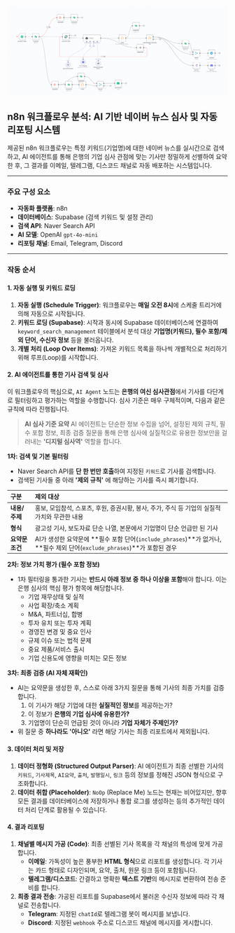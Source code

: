 
![n8n context7 이미지](https://raw.githubusercontent.com/HunHee-Joung/Study/main/img/naver_Research.png)

## n8n 워크플로우 분석: AI 기반 네이버 뉴스 심사 및 자동 리포팅 시스템

제공된 n8n 워크플로우는 특정 키워드(기업명)에 대한 네이버 뉴스를 실시간으로 검색하고, AI 에이전트를 통해 은행의 기업 심사 관점에 맞는 기사만 정밀하게 선별하여 요약한 후, 그 결과를 이메일, 텔레그램, 디스코드 채널로 자동 배포하는 시스템입니다.

---

### 주요 구성 요소

-   **자동화 플랫폼**: n8n
-   **데이터베이스**: Supabase (검색 키워드 및 설정 관리)
-   **검색 API**: Naver Search API
-   **AI 모델**: OpenAI `gpt-4o-mini`
-   **리포팅 채널**: Email, Telegram, Discord

---

### 작동 순서

#### 1. 자동 실행 및 키워드 로딩

1.  **자동 실행 (Schedule Trigger)**: 워크플로우는 **매일 오전 8시**에 스케줄 트리거에 의해 자동으로 시작됩니다.
2.  **키워드 로딩 (Supabase)**: 시작과 동시에 Supabase 데이터베이스에 연결하여 `keyword_search_management` 테이블에서 분석 대상 **기업명(키워드), 필수 포함/제외 단어, 수신자 정보** 등을 불러옵니다.
3.  **개별 처리 (Loop Over Items)**: 가져온 키워드 목록을 하나씩 개별적으로 처리하기 위해 루프(Loop)를 시작합니다.

#### 2. AI 에이전트를 통한 기사 검색 및 심사

이 워크플로우의 핵심으로, `AI Agent` 노드는 **은행의 여신 심사관점**에서 기사를 다단계로 필터링하고 평가하는 역할을 수행합니다. 심사 기준은 매우 구체적이며, 다음과 같은 규칙에 따라 진행됩니다.

> **AI 심사 기준 요약**
> AI 에이전트는 단순한 정보 수집을 넘어, 설정된 제외 규칙, 필수 포함 정보, 최종 검증 질문을 통해 은행 심사에 실질적으로 유용한 정보만을 걸러내는 **'디지털 심사역'** 역할을 합니다.

**1차: 검색 및 기본 필터링**
-   Naver Search API를 **단 한 번만 호출**하여 지정된 `키워드`로 기사를 검색합니다.
-   검색된 기사들 중 아래 **'제외 규칙'** 에 해당하는 기사를 즉시 폐기합니다.

| 구분 | 제외 대상 |
| :--- | :--- |
| **내용/주제** | 홍보, 모임참석, 스포츠, 후원, 증권시황, 봉사, 주가, 주식 등 기업의 실질적 가치와 무관한 내용 |
| **형식** | 광고성 기사, 보도자료 단순 나열, 본문에서 기업명이 단순 언급만 된 기사 |
| **요약문 조건** | AI가 생성한 요약문에 **필수 포함 단어(`include_phrases`)**가 없거나, **필수 제외 단어(`exclude_phrases`)**가 포함된 경우 |

**2차: 정보 가치 평가 (필수 포함 정보)**
-   1차 필터링을 통과한 기사는 **반드시 아래 정보 중 하나 이상을 포함**해야 합니다. 이는 은행 심사의 핵심 평가 항목에 해당합니다.
    -   기업 재무상태 및 실적
    -   사업 확장/축소 계획
    -   M&A, 파트너십, 합병
    -   투자 유치 또는 투자 계획
    -   경영진 변경 및 중요 인사
    -   규제 이슈 또는 법적 문제
    -   중요 제품/서비스 출시
    -   기업 신용도에 영향을 미치는 모든 정보

**3차: 최종 검증 (AI 자체 재확인)**
-   AI는 요약문을 생성한 후, 스스로 아래 3가지 질문을 통해 기사의 최종 가치를 검증합니다.
    1.  이 기사가 해당 기업에 대한 **실질적인 정보**를 제공하는가?
    2.  이 정보가 **은행의 기업 심사에 유용한가?**
    3.  기업명이 단순히 언급된 것이 아니라 **기업 자체가 주제인가?**
-   위 질문 중 **하나라도 '아니오'** 라면 해당 기사는 최종 리포트에서 제외됩니다.

#### 3. 데이터 처리 및 저장

1.  **데이터 정형화 (Structured Output Parser)**: AI 에이전트가 최종 선별한 기사의 `키워드`, `기사제목`, `AI요약`, `출처`, `발행일시`, `링크` 등의 정보를 정해진 JSON 형식으로 구조화합니다.
2.  **데이터 취합 (Placeholder)**: `NoOp` (Replace Me) 노드는 현재는 비어있지만, 향후 모든 결과를 데이터베이스에 저장하거나 통합 로그를 생성하는 등의 추가적인 데이터 처리 단계로 활용될 수 있습니다.

#### 4. 결과 리포팅

1.  **채널별 메시지 가공 (Code)**: 최종 선별된 기사 목록을 각 채널의 특성에 맞게 가공합니다.
    -   **이메일**: 가독성이 높은 풍부한 **HTML 형식**으로 리포트를 생성합니다. 각 기사는 카드 형태로 디자인되며, 요약, 출처, 원문 링크 등이 포함됩니다.
    -   **텔레그램/디스코드**: 간결하고 명확한 **텍스트 기반**의 메시지로 변환하여 전송 준비를 합니다.
2.  **최종 결과 전송**: 가공된 리포트를 Supabase에서 불러온 수신자 정보에 따라 각 채널로 전송합니다.
    -   **Telegram**: 지정된 `chatId`로 텔레그램 봇이 메시지를 보냅니다.
    -   **Discord**: 지정된 `webhook` 주소로 디스코드 채널에 메시지를 게시합니다.
